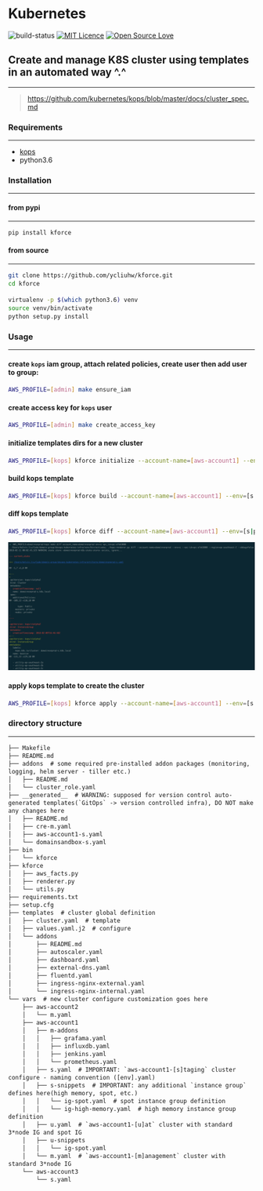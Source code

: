 # Kubernetes

![build-status](http://nginx.k8s.domainsecurity.cc/api/badges/ycliuhw/kforce/status.svg?branch=master)
[![MIT Licence](https://badges.frapsoft.com/os/mit/mit.svg?v=103)](https://opensource.org/licenses/mit-license.php)
[![Open Source Love](https://badges.frapsoft.com/os/v1/open-source.svg?v=103)](https://github.com/ellerbrock/open-source-badges/)


## Create and manage K8S cluster using templates in an automated way ^.^

----

> <https://github.com/kubernetes/kops/blob/master/docs/cluster_spec.md>

### Requirements

----

* [kops](https://github.com/kubernetes/kops/)
* python3.6

### Installation

----

#### from pypi

----

```bash
pip install kforce
```

#### from source

----

```bash
git clone https://github.com/ycliuhw/kforce.git
cd kforce

virtualenv -p $(which python3.6) venv
source venv/bin/activate
python setup.py install
```

### Usage

----

#### create `kops` iam group, attach related policies, create user then add user to group:

```bash
AWS_PROFILE=[admin] make ensure_iam
```

#### create access key for `kops` user

```bash
AWS_PROFILE=[admin] make create_access_key
```

#### initialize templates dirs for a new cluster

```bash
AWS_PROFILE=[kops] kforce initialize --account-name=[aws-account1] --env=[s|p|u|m] --vpc-id=vpc-xxxx [--force=True]
```

#### build kops template

```bash
AWS_PROFILE=[kops] kforce build --account-name=[aws-account1] --env=[s|p|u|m] --vpc-id=vpc-xxxx
```

#### diff kops template

```bash
AWS_PROFILE=[kops] kforce diff --account-name=[aws-account1] --env=[s|p|u|m] --vpc-id=vpc-xxxx
```

![make diff](img/make-diff.png)

#### apply kops template to create the cluster

```bash
AWS_PROFILE=[kops] kforce apply --account-name=[aws-account1] --env=[s|p|u|m] --vpc-id=vpc-xxxx
```

### directory structure

----

```text
├── Makefile
├── README.md
├── addons  # some required pre-installed addon packages (monitoring, logging, helm server - tiller etc.)
│   ├── README.md
│   └── cluster_role.yaml
├── __generated__  # WARNING: supposed for version control auto-generated templates(`GitOps` -> version controlled infra), DO NOT make any changes here
│   ├── README.md
│   ├── cre-m.yaml
│   ├── aws-account1-s.yaml
│   └── domainsandbox-s.yaml
├── bin
│   └── kforce
├── kforce
│   ├── aws_facts.py
│   ├── renderer.py
│   └── utils.py
├── requirements.txt
├── setup.cfg
├── templates  # cluster global definition
│   ├── cluster.yaml  # template
│   ├── values.yaml.j2  # configure
│   └── addons
│       ├── README.md
│       ├── autoscaler.yaml
│       ├── dashboard.yaml
│       ├── external-dns.yaml
│       ├── fluentd.yaml
│       ├── ingress-nginx-external.yaml
│       └── ingress-nginx-internal.yaml
└── vars  # new cluster configure customization goes here
    ├── aws-account2
    │   └── m.yaml
    ├── aws-account1
    │   ├── m-addons
    │   │   ├── grafama.yaml
    │   │   ├── influxdb.yaml
    │   │   ├── jenkins.yaml
    │   │   └── prometheus.yaml
    │   ├── s.yaml  # IMPORTANT: `aws-account1-[s]taging` cluster configure - naming convention ([env].yaml)
    │   ├── s-snippets  # IMPORTANT: any additional `instance group` defines here(high memory, spot, etc.)
    │   │   └── ig-spot.yaml  # spot instance group definition
    │   │   └── ig-high-memory.yaml  # high memory instance group definition
    │   ├── u.yaml  # `aws-account1-[u]at` cluster with standard 3*node IG and spot IG
    │   ├── u-snippets
    │   │   └── ig-spot.yaml
    │   └── m.yaml  # `aws-account1-[m]anagement` cluster with standard 3*node IG
    └── aws-account3
        └── s.yaml
```
